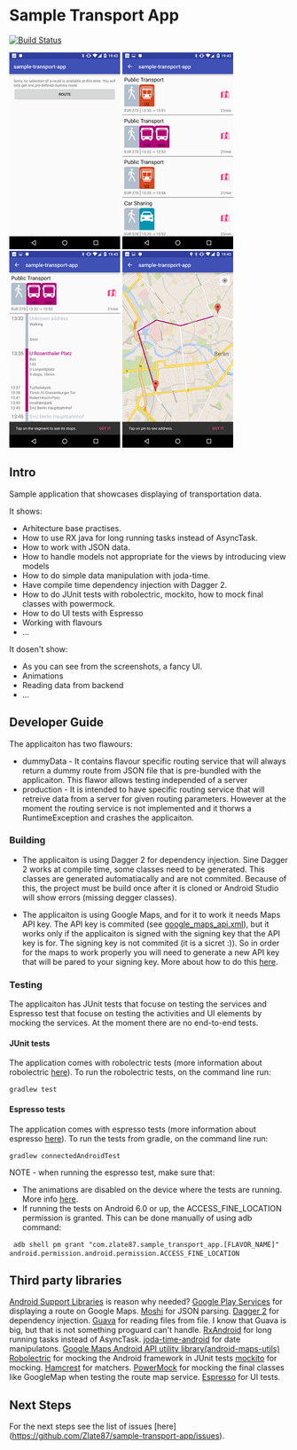 # Sample Transport App
[![Build Status](https://travis-ci.org/Zlate87/sample-transport-app.svg?branch=master)](https://travis-ci.org/Zlate87/sample-transport-app)

![Screenshot](https://raw.githubusercontent.com/Zlate87/sample-transport-app/master/StartScreen.png)
![Screenshot](https://raw.githubusercontent.com/Zlate87/sample-transport-app/master/RoutesPreviews.png)
![Screenshot](https://raw.githubusercontent.com/Zlate87/sample-transport-app/master/RouteDetails.png)
![Screenshot](https://raw.githubusercontent.com/Zlate87/sample-transport-app/master/RouteMap.png)
## Intro
Sample application that showcases displaying of transportation data.

It shows:
* Arhitecture base practises.
* How to use RX java for long running tasks instead of AsyncTask.
* How to work with JSON data.
* How to handle models not appropriate for the views by introducing view models
* How to do simple data manipulation with joda-time.
* Have compile time dependency injection with Dagger 2.
* How to do JUnit tests with robolectric, mockito, how to mock final classes with powermock.
* How to do UI tests with Espresso
* Working with flavours
* ...

It dosen't show:
* As you can see from the screenshots, a fancy UI.
* Animations 
* Reading data from backend
* ...

## Developer Guide
The applicaiton has two flawours:
* dummyData - It contains flavour specific routing service that will always return a dummy route from JSON file that is pre-bundled with the applicaiton. This flawor allows testing independed of a server
* production - It is intended to have specific routing service that will retreive data from a server for given routing parameters. However at the moment the routing service is not implemented and it thorws a RuntimeException and crashes the applicaiton.
 

### Building
* The applicaiton is using Dagger 2 for dependency injection. Sine Dagger 2 works at compile time, some classes need to be generated. This classes are generated automatiacally and are not commited. Because of this, the project must be build once after it is cloned or Android Studio will show errors (missing degger classes).

* The applicaiton is using Google Maps, and for it to work it needs Maps API key. The API key is commited (see [google_maps_api.xml](https://github.com/Zlate87/sample-transport-app/blob/master/app/src/main/res/values/google_maps_api.xml)), but it works only if the applicaiton is signed with the signing key that the API key is for. The signing key is not commited (it is a sicret :)). So in order for the maps to work properly you will need to generate a new API key that will be pared to your signing key. More about how to do this [here](https://developers.google.com/maps/documentation/android-api/signup?hl=en).

### Testing
The applicaiton has JUnit tests that focuse on testing the services and Espresso test that focuse on testing the activities and UI elements by mocking the services. At the moment there are no end-to-end tests.

#### JUnit tests
The application comes with robolectric tests (more information about robolectric [here](http://robolectric.org/)). To run the robolectric tests, on the command line run:
```
gradlew test
```
#### Espresso tests
The application comes with espresso tests (more information about espresso [here](https://google.github.io/android-testing-support-library/docs/espresso/index.html)). To run the tests from gradle, on the command line run:
```
gradlew connectedAndroidTest
```
NOTE - when running the espresso test, make sure that: 
* The animations are disabled on the device where the tests are running. More info [here](https://google.github.io/android-testing-support-library/docs/espresso/setup/index.html#running-tests).
* If running the tests on Android 6.0 or up, the ACCESS_FINE_LOCATION permission is granted. This can be done manually of using adb command:
```
 adb shell pm grant "com.zlate87.sample_transport_app.[FLAVOR_NAME]" android.permission.android.permission.ACCESS_FINE_LOCATION
 ```

## Third party libraries
[Android Support Libraries](http://developer.android.com/tools/support-library/index.html) is reason why needed?
[Google Play Services](https://developers.google.com/android/guides/overview) for displaying a route on Google Maps.
[Moshi](https://github.com/square/moshi) for JSON parsing.
[Dagger 2](http://google.github.io/dagger/) for dependency injection.
[Guava](https://github.com/google/guava) for reading files from file. I know that Guava is big, but that is not something proguard can't handle.
[RxAndroid](https://github.com/ReactiveX/RxAndroid) for long running tasks instead of AsyncTask.
[joda-time-android](https://github.com/dlew/joda-time-android) for date manipulatons.
[Google Maps Android API utility library(android-maps-utils)](https://github.com/googlemaps/android-maps-utils)
[Robolectric](http://robolectric.org/) for mocking the Android framework in JUnit tests
[mockito](http://mockito.org/) for mocking.
[Hamcrest](http://hamcrest.org/JavaHamcrest/) for matchers.
[PowerMock](https://github.com/jayway/powermock) for mocking the final classes like GoogleMap when testing the route map service. 
[Espresso](https://google.github.io/android-testing-support-library/docs/espresso/index.html) for UI tests.

## Next Steps
For the next steps see the list of issues [here] (https://github.com/Zlate87/sample-transport-app/issues).
